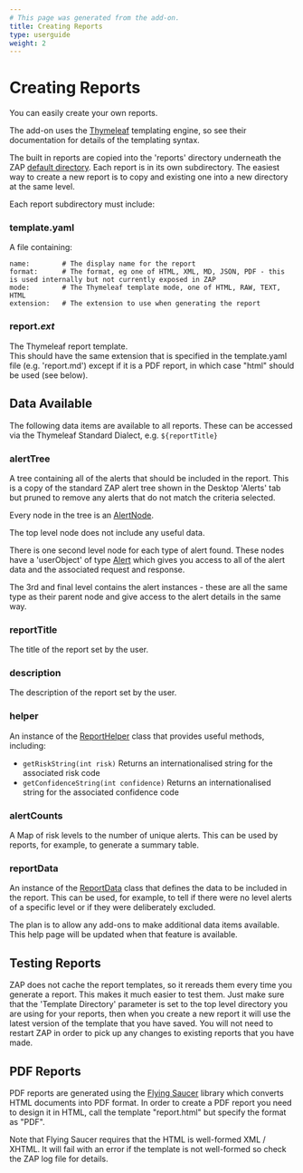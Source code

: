 ```yaml
---
# This page was generated from the add-on.
title: Creating Reports
type: userguide
weight: 2
---
```


# Creating Reports

You can easily create your own reports.

The add-on uses the [Thymeleaf](https://www.thymeleaf.org/) templating engine, so see their documentation for details of the templating syntax.

The built in reports are copied into the 'reports' directory underneath the ZAP
[default directory](/faq/what-is-the-default-directory-that-zap-uses/).
Each report is in its own subdirectory. The easiest way to create a new report is to copy and existing one into a new directory at the same level.

Each report subdirectory must include:

### template.yaml

A file containing:

```
name:        # The display name for the report
format:      # The format, eg one of HTML, XML, MD, JSON, PDF - this is used internally but not currently exposed in ZAP
mode:        # The Thymeleaf template mode, one of HTML, RAW, TEXT, HTML
extension:   # The extension to use when generating the report
```

### report.*ext*

The Thymeleaf report template.   
This should have the same extension that is specified in the template.yaml file (e.g. 'report.md') except if it is a PDF report, in which case "html" should be used (see below).

## Data Available

The following data items are available to all reports. These can be accessed via the Thymeleaf Standard Dialect, e.g. `${reportTitle}`

### alertTree

A tree containing all of the alerts that should be included in the report. This is a copy of the standard ZAP alert tree shown in the Desktop 'Alerts' tab but pruned to remove any alerts that do not match the criteria selected.

Every node in the tree is an [AlertNode](https://javadoc.io/static/org.zaproxy/zap/2.10.0/org/zaproxy/zap/extension/alert/AlertNode.html).

The top level node does not include any useful data.

There is one second level node for each type of alert found. These nodes have a 'userObject' of type
[Alert](https://javadoc.io/static/org.zaproxy/zap/2.10.0/org/parosproxy/paros/core/scanner/Alert.html)
which gives you access to all of the alert data and the associated request and response.

The 3rd and final level contains the alert instances - these are all the same type as their parent node and give access to the alert details in the same way.

### reportTitle

The title of the report set by the user.

### description

The description of the report set by the user.

### helper

An instance of the [ReportHelper](https://github.com/zaproxy/zap-extensions/tree/master/addOns/reports/src/main/java/org/zaproxy/addon/reports/ReportHelper.java) class that provides useful methods, including:

* `getRiskString(int risk)` Returns an internationalised string for the associated risk code
* `getConfidenceString(int confidence)` Returns an internationalised string for the associated confidence code

### alertCounts

A Map of risk levels to the number of unique alerts. This can be used by reports, for example, to generate a summary table.

### reportData

An instance of the [ReportData](https://github.com/zaproxy/zap-extensions/tree/master/addOns/reports/src/main/java/org/zaproxy/addon/reports/ReportData.java) class that defines the data to be included in the report. This can be used, for example, to tell if there were no level alerts of a specific level or if they were deliberately excluded.

The plan is to allow any add-ons to make additional data items available. This help page will be updated when that feature is available.

## Testing Reports

ZAP does not cache the report templates, so it rereads them every time you generate a report. This makes it much easier to test them. Just make sure that the 'Template Directory' parameter is set to the top level directory you are using for your reports, then when you create a new report it will use the latest version of the template that you have saved. You will not need to restart ZAP in order to pick up any changes to existing reports that you have made.

## PDF Reports

PDF reports are generated using the [Flying Saucer](https://github.com/flyingsaucerproject/flyingsaucer) library which converts HTML documents into PDF format. In order to create a PDF report you need to design it in HTML, call the template "report.html" but specify the format as "PDF".

Note that Flying Saucer requires that the HTML is well-formed XML / XHTML.
It will fail with an error if the template is not well-formed so check the ZAP log file for details.
